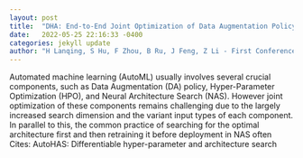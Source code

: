 ```yaml
---
layout: post
title:  "DHA: End-to-End Joint Optimization of Data Augmentation Policy, Hyper-parameter and Architecture"
date:   2022-05-25 22:16:33 -0400
categories: jekyll update
author: "H Lanqing, S Hu, F Zhou, B Ru, J Feng, Z Li - First Conference on Automated , 2022"
---
```

Automated machine learning (AutoML) usually involves several crucial components, such as Data Augmentation (DA) policy, Hyper-Parameter Optimization (HPO), and Neural Architecture Search (NAS). However joint optimization of these components remains challenging due to the largely increased search dimension and the variant input types of each component. In parallel to this, the common practice of searching for the optimal architecture first and then retraining it before deployment in NAS often  Cites: AutoHAS: Differentiable hyper-parameter and architecture search